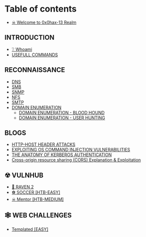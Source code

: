 # Table of contents

* [☠ Welcome to  0x0hax-13 Realm](README.md)

## INTRODUCTION

* [❔ Whoami](introduction/whoami.md)
* [USEFULL COMMANDS](introduction/usefull-commands.md)

## RECONNAISSANCE

* [DNS ](reconnaissance/dns.md)
* [SMB](reconnaissance/smb.md)
* [SNMP](reconnaissance/snmp.md)
* [NFS](reconnaissance/nfs.md)
* [SMTP](reconnaissance/smtp.md)
* [DOMAIN ENUMERATION](reconnaissance/domain-enumeration/README.md)
  * [DOMAIN ENUMERATION - BLOOD HOUND](reconnaissance/domain-enumeration/domain-enumeration-blood-hound.md)
  * [DOMAIN ENUMERATION - USER HUNTING](reconnaissance/domain-enumeration/domain-enumeration-user-hunting.md)

## BLOGS

* [HTTP-HOST HEADER ATTACKS](blogs/http-host-header-attacks.md)
* [EXPLOITING OS COMMAND INJECTION VULNERABILITIES](blogs/exploiting-os-command-injection-vulnerabilities.md)
* [THE ANATOMY OF KERBEROS AUTHENTICATION](blogs/the-anatomy-of-kerberos-authentication.md)
* [Cross-origin resource sharing (CORS) Explanation & Exploitation](blogs/cross-origin-resource-sharing-cors-explanation-and-exploitation.md)

## ☢ VULNHUB

* [🦅 RAVEN 2](vulnhub/raven-2.md)
* [⚽ SOCCER \[HTB-EASY\]](vulnhub/soccer-htb-easy.md)
* [☠ Mentor \[HTB-MEDIUM\]](vulnhub/mentor-htb-medium.md)

## 🕸 WEB CHALLENGES&#x20;

* [Templated \[EASY\]](web-challenges/templated-easy.md)
